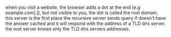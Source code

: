 when you visit a website, the browser adds a dot at the end (e.g example.com[.]),  but not visible to you, the dot is called the root domain, this server is the first place the recursive server sends query if doesn't have the answer cached and it will respond with the address of a TLD dns server. 
the root server knows only the TLD dns servers addresses.